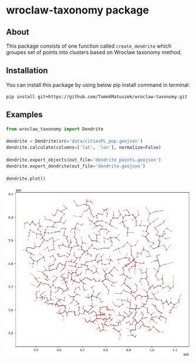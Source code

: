 # wroclaw-taxonomy package

## About

This package consists of one function called `create_dendrite` which groupes set of points into clusters based on Wroclaw taxonomy method.

## Installation

You can install this package by using below pip install command in terminal:

`pip install git+https://github.com/TomekMatuszek/wroclaw-taxonomy.git`

## Examples

```python
from wroclaw_taxonomy import Dendrite

dendrite = Dendrite(src='data/citiesPL_pop.geojson')
dendrite.calculate(columns=['lat', 'lon'], normalize=False)

dendrite.export_objects(out_file='dendrite_points.geojson')
dendrite.export_dendrite(out_file='dendrite.geojson')

dendrite.plot()
```

![](img/dendrite.png)